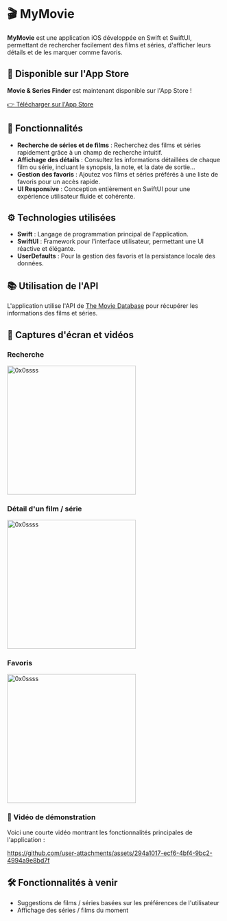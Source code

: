 # 🎬 MyMovie

**MyMovie** est une application iOS développée en Swift et SwiftUI, permettant de rechercher facilement des films et séries, d'afficher leurs détails et de les marquer comme favoris.

## 📲 Disponible sur l'App Store

**Movie & Series Finder** est maintenant disponible sur l'App Store !

[👉 Télécharger sur l'App Store](https://apps.apple.com/fr/app/mymovie-films-et-s%C3%A9ries-tv/id6737721706)


## 📱 Fonctionnalités

- **Recherche de séries et de films** : Recherchez des films et séries rapidement grâce à un champ de recherche intuitif.
- **Affichage des détails** : Consultez les informations détaillées de chaque film ou série, incluant le synopsis, la note, et la date de sortie...
- **Gestion des favoris** : Ajoutez vos films et séries préférés à une liste de favoris pour un accès rapide.
- **UI Responsive** : Conception entièrement en SwiftUI pour une expérience utilisateur fluide et cohérente.

## ⚙️ Technologies utilisées

- **Swift** : Langage de programmation principal de l'application.
- **SwiftUI** : Framework pour l'interface utilisateur, permettant une UI réactive et élégante.
- **UserDefaults** : Pour la gestion des favoris et la persistance locale des données.

## 📚 Utilisation de l'API

L'application utilise l'API de [The Movie Database](https://www.themoviedb.org/) pour récupérer les informations des films et séries.

## 📸 Captures d'écran et vidéos

### Recherche
<img src="https://github.com/user-attachments/assets/76c6c82f-6f56-4556-88e1-7bd37ea3f365" alt="0x0ssss" width="300"/>

### Détail d'un film / série
<img src="https://github.com/user-attachments/assets/fc9fc635-219f-47d4-8c5e-3ee1c96e8ef5" alt="0x0ssss" width="300"/>

### Favoris
<img src="https://github.com/user-attachments/assets/fe2b681e-1124-4079-8163-e2b6be0c251c" alt="0x0ssss" width="300"/>

### 🎥 Vidéo de démonstration

Voici une courte vidéo montrant les fonctionnalités principales de l'application :

https://github.com/user-attachments/assets/294a1017-ecf6-4bf4-9bc2-4994a9e8bd7f


## 🛠️ Fonctionnalités à venir

- Suggestions de films / séries basées sur les préférences de l'utilisateur
- Affichage des séries / films du moment
